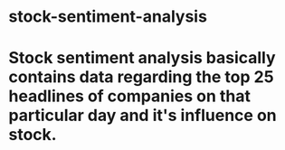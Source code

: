# stock-sentiment-analysis
# Stock sentiment analysis basically contains data regarding the top 25 headlines of companies on that particular day and it's influence on stock.
